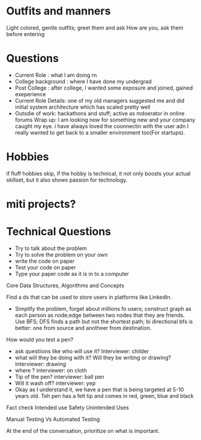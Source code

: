 # Outfits and manners

Light colored, gentle outfits; 
greet them and ask How are you, ask them before entering

# Questions

- Current Role : what I am doing rn
- College background : where I have done my undergrad
- Post College : after college, I wanted some exposure and joined, gained exeperience
- Current Role  Details: one of my old managers suggested me and did initial system architecture which has scaled pretty well
- Outsdie of work: hackathons and stuff; active as mdoerator in online forums
Wrap up: I am looking now for something new and your company caught my eye. i have always loved the coonnectin with the user adn I really wanted to get back to a smaller environment too(For startups).

# Hobbies

if fluff hobbies skip, if the hobby is technical, it not only boosts your actual skillset, but it also shows passion for technology.


# miti projects?

# Technical Questions

- Try to talk about the problem
- Try to solve the problem on your own
- write the code on paper
- Test your code on paper
- Type your paper code as it is in to a computer

Core Data Structures, Algorithms and Concepts

Find a ds that can be used to store users in platforms like LinkedIn.
- Simplify the problem, forget about millions fo users; construct graph as each person as node;edge between two nodes that they are friends. Use  BFS; DFS finds a path but not the shortest path; bi directional bfs is better: one from source and anotheer from destination.

How would you test a pen?
- ask questiions like who will use it? 
Interviewer: childer
- what will they be doing with it? Will they be writing or drawing?
Interviewer: drawing
- where ?
interviewer: on cloth
- Tip of the pen?
interviewer: ball pen
- Will it wash off?
interviewer: yep
- Okay as I understand it, we have a pen that is being targeted at 5-10 years old. Teh pen has a felt tip and comes in red, green, blue and black

Fact check
Intended use
Safety
Unintended Uses

Manual Testing Vs Automated Testing

At the end of the conversation, prioritize on what is important.